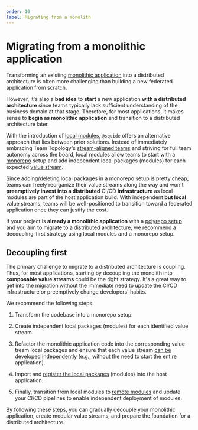 ```yaml
---
order: 10
label: Migrating from a monolith
---
```


# Migrating from a monolithic application

Transforming an existing [monolithic application](https://en.wikipedia.org/wiki/Monolithic_application) into a distributed architecture is often more challenging than building a new federated application from scratch.

However, it's also a **bad idea** to **start** a new application **with a distributed architecture** since teams typically lack sufficient understanding of the business domain at that stage. Therefore, for most applications, it makes sense to **begin as monolithic application** and transition to a distributed architecture later.

With the introduction of [local modules](/reference/registration/registerLocalModules.md), `@squide` offers an alternative approach that lies between prior solutions. Instead of immediately embracing Team Topology's [stream-aligned teams](https://www.shortform.com/blog/stream-aligned-teams/) and striving for full team autonomy across the board, local modules allow teams to start with a [monorepo](https://en.wikipedia.org/wiki/Monorepo) setup and add independent local packages (modules) for each expected [value stream](https://en.wikipedia.org/wiki/Value_stream).

Since adding/deleting local packages in a monorepo setup is pretty cheap, teams can freely reorganize their value streams along the way and won't **preemptively invest into a distributed** CI/CD **infrastructure** as local modules are part of the host application build. With independent **but local** value streams, teams will be well-positioned to transition toward a federated application once they can justify the cost.

If your project is **already a monolithic application** with a [polyrepo setup](https://github.com/joelparkerhenderson/monorepo-vs-polyrepo#what-is-polyrepo) and you aim to migrate to a distributed architecture, we recommend a decoupling-first strategy using local modules and a monorepo setup.

## Decoupling first

The primary challenge to migrate to a distributed architecture is coupling. Thus, for most applications, starting by decoupling the monolith into **composable value streams** could be the right strategy. It's a great way to get into the migration without the immediate need to update the CI/CD infrastructure or preemptively change developers' habits.

We recommend the following steps:

1. Transform the codebase into a monorepo setup.

2. Create independent local packages (modules) for each identified value stream.

3. Refactor the monolithic application code into the corresponding value tream local packages and ensure that each value stream [can be developed independently](develop-a-module-in-isolation.md) (e.g., without the need to start the entire application).

4. Import and [register the local packages](/reference/registration/registerLocalModules.md) (modules) into the host application.

5. Finally, transition from local modules to [remote modules](/reference/registration/registerRemoteModules.md) and update your CI/CD pipelines to enable independent deployment of modules.

By following these steps, you can gradually decouple your monolithic application, create modular value streams, and prepare the foundation for a distributed architecture.
